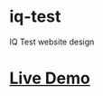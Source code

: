 # iq-test
IQ Test website design

<a href="https://saidalixon-sobirov.github.io/iq-test/" target="_blank"> <h1> Live Demo </h1> </a>

